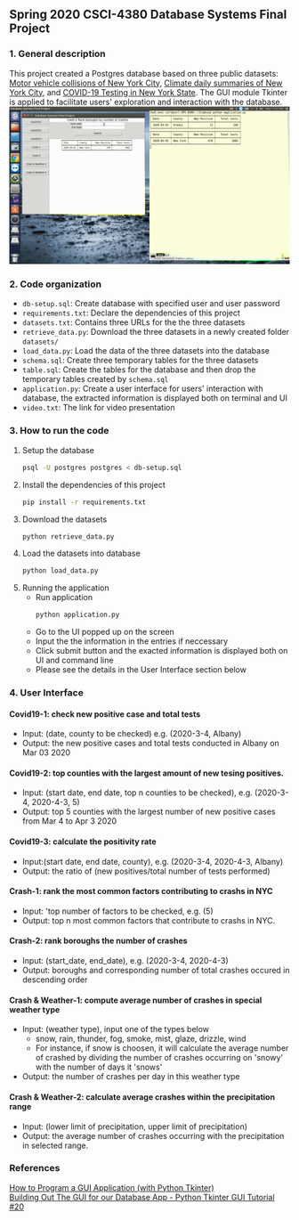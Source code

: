 ## Spring 2020 CSCI-4380 Database Systems Final Project
### 1. General description
This project created a Postgres database based on three public datasets: [Motor vehicle collisions of New York City](https://data.cityofnewyork.us/Public-Safety/Motor-Vehicle-Collisions-Crashes/h9gi-nx95), [Climate daily summaries of New York City](https://www.ncdc.noaa.gov/cdo-web/datasets), and [COVID-19 Testing in New York State](https://health.data.ny.gov/Health/New-York-State-Statewide-COVID-19-Testing/xdss-u53e/data). The GUI module Tkinter is applied to facilitate users' exploration and interaction with the database.
![](images/database.gif)

### 2. Code organization
- `db-setup.sql`: Create database with specified user and user password
- `requirements.txt`: Declare the dependencies of this project
- `datasets.txt`: Contains three URLs for the the three datasets
- `retrieve_data.py`: Download the three datasets in a newly created folder `datasets/`
- `load_data.py`: Load the data of the three datasets into the database 
- `schema.sql`: Create three temporary tables for the three datasets
- `table.sql`: Create the tables for the database and then drop the temporary tables created by `schema.sql`
- `application.py`: Create a user interface for users' interaction with database, the extracted information is displayed both on terminal and UI
- `video.txt`: The link for video presentation

### 3. How to run the code
1. Setup the database
    ```bash
    psql -U postgres postgres < db-setup.sql
    ```
2. Install the dependencies of this project
    ```bash
    pip install -r requirements.txt
    ```
3. Download the datasets
    ```bash
    python retrieve_data.py
    ```
4. Load the datasets into database
    ```bash
    python load_data.py
    ```
5. Running the application 
    - Run application
        ```bash
        python application.py
        ```
    - Go to the UI popped up on the screen 
    - Input the the information in the entries if neccessary
    - Click submit button and the exacted information is displayed both on UI and command line 
    - Please see the details in the User Interface section below

### 4. User Interface 

#### Covid19-1: check new positive case and total tests
- Input: (date, county to be checked) e.g. (2020-3-4, Albany)
- Output: the new positive cases and total tests conducted in Albany on Mar 03 2020 

#### Covid19-2: top counties with the largest amount of new tesing positives.
- Input: (start date, end date, top n counties to be checked), e.g. (2020-3-4, 2020-4-3, 5)
- Output: top 5 counties with the largest number of new positive cases from  Mar 4 to Apr 3 2020 

#### Covid19-3: calculate the positivity rate
- Input:(start date, end date, county), e.g. (2020-3-4, 2020-4-3, Albany)
- Output: the ratio of (new positives/total number of tests performed)

#### Crash-1: rank the most common factors contributing to crashs in NYC
- Input: 'top number of factors to be checked, e.g. (5)
- Output: top n most common factors that contribute to crashs in NYC.

#### Crash-2: rank boroughs the number of crashes
- Input: (start_date, end_date), e.g. (2020-3-4, 2020-4-3)
- Output: boroughs and corresponding number of total crashes occured in descending order 

#### Crash & Weather-1: compute average number of crashes in special weather type
- Input: (weather type), input one of the types below 
    - snow, rain, thunder, fog, smoke, mist, glaze, drizzle, wind
    - For instance, if snow is choosen, it will calculate the average number of crashed by dividing the number of crashes occurring on 'snowy' with the number of days it 'snows'
- Output: the number of crashes per day in this weather type

#### Crash & Weather-2: calculate average crashes within the precipitation range 
- Input: (lower limit of precipitation, upper limit of precipitation)
- Output: the average number of crashes occurring with the precipitation in selected range.

### References
[How to Program a GUI Application (with Python Tkinter)](https://www.youtube.com/watch?v=D8-snVfekto)  
[Building Out The GUI for our Database App - Python Tkinter GUI Tutorial #20](https://www.youtube.com/watch?v=AK1J8xF4fuk)
